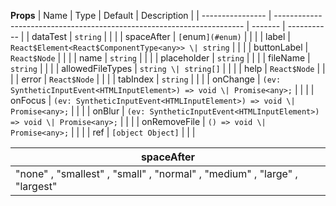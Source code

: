 **Props**
| Name | Type | Default | Description |
| ---------------- | ---------------------------------------------------------------------- | ------- | ----------- |
| dataTest | `string` | | |
| spaceAfter | `[`enum`](#enum)` | | |
| label | `React$Element<React$ComponentType<any>> \| string` | | |
| buttonLabel | `React$Node` | | |
| name | `string` | | |
| placeholder | `string` | | |
| fileName | `string` | | |
| allowedFileTypes | `string \| string[]` | | |
| help | `React$Node` | | |
| error | `React$Node` | | |
| tabIndex | `string` | | |
| onChange | `(ev: SyntheticInputEvent<HTMLInputElement>) => void \| Promise<any>;` | | |
| onFocus | `(ev: SyntheticInputEvent<HTMLInputElement>) => void \| Promise<any>;` | | |
| onBlur | `(ev: SyntheticInputEvent<HTMLInputElement>) => void \| Promise<any>;` | | |
| onRemoveFile | `() => void \| Promise<any>;` | | |
| ref | `[object Object]` | | |

| **spaceAfter**                                                            |
| ------------------------------------------------------------------------- |
| "none" , "smallest" , "small" , "normal" , "medium" , "large" , "largest" |
